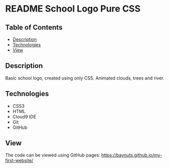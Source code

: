 # README School Logo Pure CSS

## Table of Contents

- [Description](#Description)
- [Technologies](#Technologies)
- [View](#View)


## Description

Basic school logo, created using only CSS. Animated clouds, trees and river. 


## Technologies

- CSS3
- HTML
- Cloud9 IDE
- Git
- GitHub



## View
The code can be viewed using GitHub pages: 
https://baynuts.github.io/my-first-website/